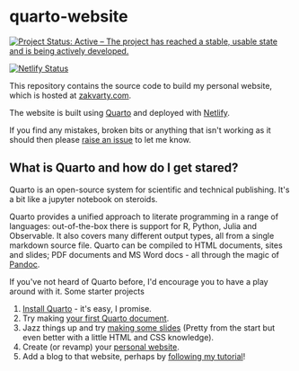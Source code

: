 # quarto-website

[![Project Status: Active – The project has reached a stable, usable state and is being actively developed.](https://www.repostatus.org/badges/latest/active.svg)](https://www.repostatus.org/#active)

[![Netlify Status](https://api.netlify.com/api/v1/badges/bb83f518-1131-4c8f-ac38-ca7dd1874c8f/deploy-status)](https://app.netlify.com/sites/magical-entremet-4e64cc/deploys)


This repository contains the source code to build my personal website, which is hosted at [zakvarty.com](https://www.zkavarty.com/).

The website is built using [Quarto](https://quarto.org/) and deployed with [Netlify](https://app.netlify.com/).

If you find any mistakes, broken bits or anything that isn't working as it should then please [raise an issue](https://github.com/zakvarty/quarto-website/issues) to let me know.

## What is Quarto and how do I get stared? 

Quarto is an open-source system for scientific and technical publishing. It's a bit like a jupyter notebook on steroids.

Quarto provides a unified approach to literate programming in a range of languages: out-of-the-box there is support for R, Python, Julia and Observable. It also covers many different output types, all from a single markdown source file. Quarto can be compiled to HTML documents, sites and slides; PDF documents and MS Word docs - all through the magic of [Pandoc](https://pandoc.org/).

If you've not heard of Quarto before, I'd encourage you to have a play around with it. Some starter projects

1. [Install Quarto](https://quarto.org/docs/get-started/) - it's easy, I promise. 
2. Try making [your first Quarto document](https://quarto.org/docs/get-started/hello/text-editor.html).
3. Jazz things up and try [making some slides](https://quarto.org/docs/presentations/) (Pretty from the start but even better with a little HTML and CSS knowledge).
4. Create (or revamp) your [personal website](https://quarto.org/docs/websites/).
5. Add a blog to that website, perhaps by [following my tutorial](https://www.zakvarty.com/blog/2022-09-26-adding-a-quarto-blog/)!


